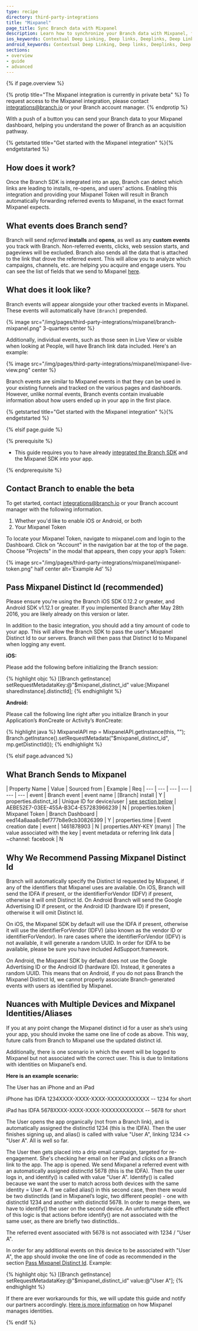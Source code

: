 ```yaml
---
type: recipe
directory: third-party-integrations
title: "Mixpanel"
page_title: Sync Branch data with Mixpanel
description: Learn how to synchronize your Branch data with Mixpanel, for example to track in-app events, segment users from Branch installs and calculate LTV.
ios_keywords: Contextual Deep Linking, Deep links, Deeplinks, Deep Linking, Deeplinking, Deferred Deep Linking, Deferred Deeplinking, Google App Indexing, Google App Invites, Apple Universal Links, Apple Spotlight Search, Facebook App Links, AppLinks, Deepviews, Deep views, Mixpanel, user segmentation, life time value, LTV
android_keywords: Contextual Deep Linking, Deep links, Deeplinks, Deep Linking, Deeplinking, Deferred Deep Linking, Deferred Deeplinking, Google App Indexing, Google App Invites, Apple Universal Links, Apple Spotlight Search, Facebook App Links, AppLinks, Deepviews, Deep views, Mixpanel, user segmentation, life time value, LTV
sections:
- overview
- guide
- advanced
---
```


{% if page.overview %}

{% protip title="The Mixpanel integration is currently in private beta" %}
To request access to the Mixpanel integration, please contact [integrations@branch.io](mailto:integrations@branch.io) or your Branch account manager. 
{% endprotip %}

With a push of a button you can send your Branch data to your Mixpanel dashboard, helping you understand the power of Branch as an acquisition pathway. 

{% getstarted title="Get started with the Mixpanel integration" %}{% endgetstarted %}

## How does it work?

Once the Branch SDK is integrated into an app, Branch can detect which links are leading to installs, re-opens, and users' actions. Enabling this integration and providing your Mixpanel Token will result in Branch automatically forwarding referred events to Mixpanel, in the exact format Mixpanel expects.

## What events does Branch send?

Branch will send *referred* **installs** and **opens**, as well as any **custom events** you track with Branch. Non-referred events, clicks, web session starts, and pageviews will be excluded. Branch also sends all the data that is attached to the link that drove the referred event. This will allow you to analyze which campaigns, channels, etc. are helping you acquire and engage users. You can see the list of fields that we send to Mixpanel [here](/third-party-integrations/mixpanel/advanced/#what-branch-sends-to-mixpanel).

## What does it look like?

Branch events will appear alongside your other tracked events in Mixpanel. These events will automatically have `[Branch]` prepended.  

{% image src="/img/pages/third-party-integrations/mixpanel/branch-mixpanel.png" 3-quarters center %}

Additionally, individual events, such as those seen in Live View or visible when looking at People, will have Branch link data included. Here's an example:

{% image src="/img/pages/third-party-integrations/mixpanel/mixpanel-live-view.png" center %}

Branch events are similar to Mixpanel events in that they can be used in your existing funnels and tracked on the various pages and dashboards. However, unlike normal events, Branch events contain invaluable information about how users ended up in your app in the first place.

{% getstarted title="Get started with the Mixpanel integration" %}{% endgetstarted %}

{% elsif page.guide %}

{% prerequisite %}

- This guide requires you to have already [integrated the Branch SDK]({{base.url}}/getting-started/sdk-integration-guide) and the Mixpanel SDK into your app.

{% endprerequisite %}

## Contact Branch to enable the beta

To get started, contact integrations@branch.io or your Branch account manager with the following information.

1. Whether you'd like to enable iOS or Android, or both
1. Your Mixpanel Token

To locate your Mixpanel Token, navigate to mixpanel.com and login to the Dashboard. Click on "Account" in the navigation bar at the top of the page. Choose "Projects" in the modal that appears, then copy your app’s Token:

{% image src="/img/pages/third-party-integrations/mixpanel/mixpanel-token.png" half center alt='Example Ad' %}


## Pass Mixpanel Distinct Id (recommended)

Please ensure you're using the Branch iOS SDK 0.12.2 or greater, and Android SDK v1.12.1 or greater. If you implemented Branch after May 28th 2016, you are likely already on this version or later.

In addition to the basic integration, you should add a tiny amount of code to your app. This will allow the Branch SDK to pass the user's Mixpanel Distinct Id to our servers. Branch will then pass that Distinct Id to Mixpanel when logging any event.

**iOS:**

Please add the following before initializing the Branch session:

{% highlight objc %}
[[Branch getInstance] setRequestMetadataKey:@"$mixpanel_distinct_id" value:[Mixpanel sharedInstance].distinctId];
{% endhighlight %}

**Android:**

Please call the following line right after you initialize Branch in your Application’s #onCreate or Activity’s #onCreate:

{% highlight java %}
MixpanelAPI mp = MixpanelAPI.getInstance(this, "<your project token>");
Branch.getInstance().setRequestMetadata("$mixpanel_distinct_id", mp.getDistinctId());
{% endhighlight %}


{% elsif page.advanced %}


## What Branch Sends to Mixpanel


| Property Name | Value | Sourced from | Example | Req 
| --- | --- | --- | --- | --- | ---
| event | Branch event | event name | [Branch] install | Y
| properties.distinct_id | Unique ID for device/user | [see section below](#why-we-recommend-passing-mixpanel-distinct-id) | AEBE52E7-03EE-455A-B3C4-E57283966239 | N 
| properties.token | Mixpanel Token | Branch Dashboard | eed14a8aaa8c8ef777b8e9cb30826399 | Y 
| properties.time | Event creation date | event | 1461878903 | N 
| properties.ANY-KEY (many) | The value associated with the key | event metadata or referring link data | ~channel: facebook | N


## Why We Recommend Passing Mixpanel Distinct Id

Branch will automatically specify the Distinct Id requested by Mixpanel, if any of the identifiers that Mixpanel uses are available. On iOS, Branch will send the IDFA if present, or the identifierForVendor (IDFV) if present, otherwise it will omit Distinct Id. On Android Branch will send the Google Advertising ID if present, or the Android ID (hardware ID) if present, otherwise it will omit Distinct Id.

On iOS, the Mixpanel SDK by default will use the IDFA if present, otherwise it will use the identifierForVendor (IDFV) (also known as the vendor ID or identifierForVendor). In rare cases where the identifierForVendor (IDFV) is not available, it will generate a random UUID. In order for IDFA to be available, please be sure you have included AdSupport.framework.

On Android, the Mixpanel SDK by default does not use the Google Advertising ID or the Android ID (hardware ID). Instead, it generates a random UUID. This means that on Android, if you do not pass Branch the Mixpanel Distinct Id, we cannot properly associate Branch-generated events with users as identified by Mixpanel.


## Nuances with Multiple Devices and Mixpanel Identities/Aliases

If you at any point change the Mixpanel distinct id for a user as she’s using your app, you should invoke the same one line of code as above. This way, future calls from Branch to Mixpanel use the updated distinct id.

Additionally, there is one scenario in which the event will be logged to Mixpanel but not associated with the correct user. This is due to limitations with identities on Mixpanel’s end.

**Here is an example scenario:**

The User has an iPhone and an iPad

iPhone has IDFA 1234XXXX-XXXX-XXXX-XXXXXXXXXXXX -- 1234 for short

iPad has IDFA 5678XXXX-XXXX-XXXX-XXXXXXXXXXXX -- 5678 for short

The User opens the app organically (not from a Branch link), and is automatically assigned the distinctId 1234 (this is the IDFA). Then the user finishes signing up, and alias() is called with value "User A", linking 1234 <> "User A". All is well so far.

The User then gets placed into a drip email campaign, targeted for re-engagement. She's checking her email on her iPad and clicks on a Branch link to the app. The app is opened. We send Mixpanel a referred event with an automatically assigned distinctId 5678 (this is the IDFA). Then the user logs in, and identify() is called with value "User A". Identify() is called because we want the user to match across both devices with the same identity = User A. If we called alias() in this second case, then there would be two distinctIds (and in Mixpanel’s logic, two different people) - one with distinctId 1234 and another with distinctId 5678. In order to merge them, we have to identify() the user on the second device. An unfortunate side effect of this logic is that actions before identify() are not associated with the same user, as there are briefly two distinctIds..

The referred event associated with 5678 is not associated with 1234 / "User A".

In order for any additional events on this device to be associated with "User A", the app should invoke the one line of code as recommended in the section [Pass Mixpanel Distinct Id](/third-party-integrations/mixpanel/guide/#pass-mixpanel-distinct-id-recommended). Example:

{% highlight objc %}
[[Branch getInstance] setRequestMetadataKey:@"$mixpanel_distinct_id" value:@"User A"];
{% endhighlight %}

If there are ever workarounds for this, we will update this guide and notify our partners accordingly. [Here is more information](https://mixpanel.com/help/questions/articles/how-do-i-use-alias-and-identify) on how Mixpanel manages identities.


{% endif %}

